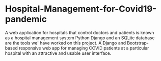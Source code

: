 # Hospital-Management-for-Covid19-pandemic
A web application for hospitals that control doctors and patients is known as a hospital management system Python Django and an SQLite database are the tools we'
 have worked on this project. A Django and Bootstrap-based responsive web app for managing COVID patients at a particular hospital with an attractive and usable user interface.

